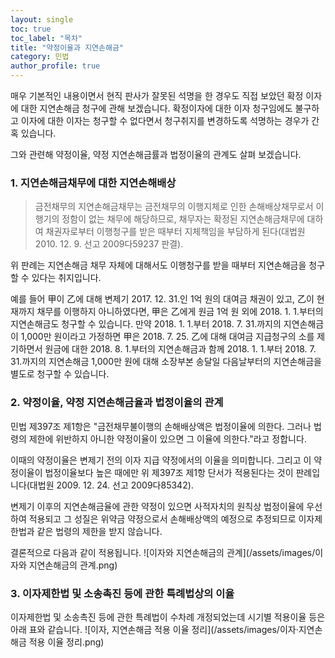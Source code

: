 ```yaml
---
layout: single
toc: true
toc_label: "목차"
title: "약정이율과 지연손해금"
category: 민법
author_profile: true
---
```

매우 기본적인 내용이면서 현직 판사가 잘못된 석명을 한 경우도 직접 보았던 확정 이자에 대한 지연손해금 청구에 관해 보겠습니다. 확정이자에 대한 이자 청구임에도 불구하고 이자에 대한 이자는 청구할 수 없다면서 청구취지를 변경하도록 석명하는 경우가 간혹 있습니다.

그와 관련해 약정이율, 약정 지연손해금률과 법정이율의 관계도 살펴 보겠습니다.

### 1. 지연손해금채무에 대한 지연손해배상
> 금전채무의 지연손해금채무는 금전채무의 이행지체로 인한 손해배상채무로서 이행기의 정함이 없는 채무에 해당하므로, 채무자는 확정된 지연손해금채무에 대하여 채권자로부터 이행청구를 받은 때부터 지체책임을 부담하게 된다(대법원 2010. 12. 9. 선고 2009다59237 판결).

위 판례는 지연손해금 채무 자체에 대해서도 이행청구를 받을 때부터 지연손해금을 청구할 수 있다는 취지입니다.

예를 들어 甲이 乙에 대해 변제기 2017. 12. 31.인 1억 원의 대여금 채권이 있고, 乙이 현재까지 채무를 이행하지 아니하였다면, 甲은 乙에게 원금 1억 원 외에 2018. 1. 1.부터의 지연손해금도 청구할 수 있습니다. 만약 2018. 1. 1.부터 2018. 7. 31.까지의 지연손해금이 1,000만 원이라고 가정하면 甲은 2018. 7. 25. 乙에 대해 대여금 지급청구의 소를 제기하면서 원금에 대한 2018. 8. 1.부터의 지연손해금과 함께 2018. 1. 1.부터 2018. 7. 31.까지의 지연손해금 1,000만 원에 대해 소장부본 송달일 다음날부터의 지연손해금을 별도로 청구할 수 있습니다.

### 2. 약정이율, 약정 지연손해금율과 법정이율의 관계
민법 제397조 제1항은 "금전채무불이행의 손해배상액은 법정이율에 의한다. 그러나 법령의 제한에 위반하지 아니한 약정이율이 있으면 그 이율에 의한다."라고 정합니다.

이때의 약정이율은 변제기 전의 이자 지급 약정에서의 이율을 의미합니다. 그리고 이 약정이율이 법정이율보다 높은 때에만 위 제397조 제1항 단서가 적용된다는 것이 판례입니다(대법원 2009. 12. 24. 선고 2009다85342).

변제기 이후의 지연손해금율에 관한 약정이 있으면 사적자치의 원칙상 법정이율에 우선하여 적용되고 그 성질은 위약금 약정으로서 손해배상액의 예정으로 추정되므로 이자제한법과 같은 법령의 제한을 받지 않습니다.

결론적으로 다음과 같이 적용됩니다.
![이자와 지연손해금의 관계](/assets/images/이자와 지연손해금의 관계.png)

### 3. 이자제한법 및 소송촉진 등에 관한 특례법상의 이율
이자제한법 및 소송촉진 등에 관한 특례법이 수차례 개정되었는데 시기별 적용이율 등은 아래 표와 같습니다.
![이자, 지연손해금 적용 이율 정리](/assets/images/이자·지연손해금 적용 이율 정리.png)

